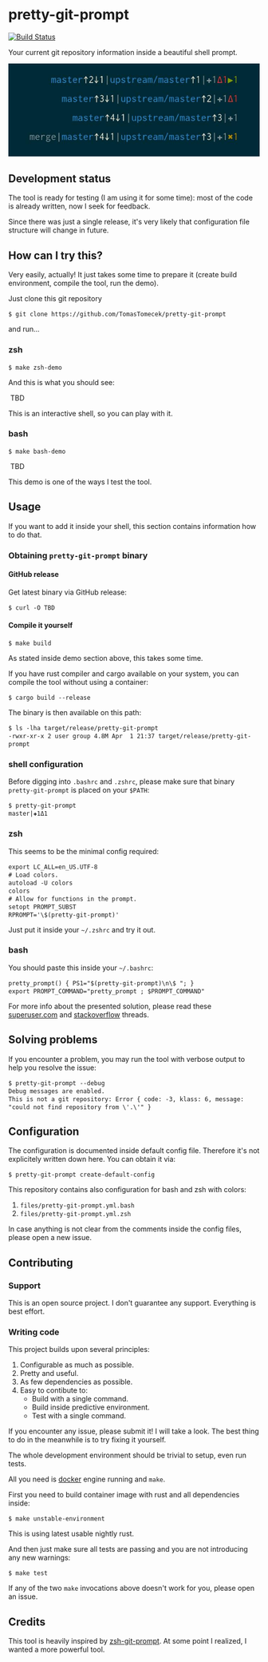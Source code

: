 # pretty-git-prompt

[![Build Status](https://travis-ci.org/TomasTomecek/pretty-git-prompt.svg?branch=master)](https://travis-ci.org/TomasTomecek/pretty-git-prompt)

Your current git repository information inside a beautiful shell prompt.

![Preview of pretty-git-prompt](/data/example.png)


## Development status

The tool is ready for testing (I am using it for some time): most of the code
is already written, now I seek for feedback.

Since there was just a single release, it's very likely that configuration file
structure will change in future.


## How can I try this?

Very easily, actually! It just takes some time to prepare it (create build
environment, compile the tool, run the demo).

Just clone this git repository

```
$ git clone https://github.com/TomasTomecek/pretty-git-prompt
```

and run...


### zsh

```
$ make zsh-demo
```

And this is what you should see:

![]() TBD

This is an interactive shell, so you can play with it.


### bash

```
$ make bash-demo
```

![]() TBD

This demo is one of the ways I test the tool.


## Usage

If you want to add it inside your shell, this section contains information how to do that.


### Obtaining `pretty-git-prompt` binary


#### GitHub release

Get latest binary via GitHub release:

```
$ curl -O TBD
```


#### Compile it yourself

```
$ make build
```

As stated inside demo section above, this takes some time.

If you have rust compiler and cargo available on your system, you can compile
the tool without using a container:

```
$ cargo build --release
```

The binary is then available on this path:

```
$ ls -lha target/release/pretty-git-prompt
-rwxr-xr-x 2 user group 4.8M Apr  1 21:37 target/release/pretty-git-prompt
```


### shell configuration

Before digging into `.bashrc` and `.zshrc`, please make sure that binary
`pretty-git-prompt` is placed on your `$PATH`:

```
$ pretty-git-prompt
master|✚1Δ1
```

### zsh

This seems to be the minimal config required:

```shell
export LC_ALL=en_US.UTF-8
# Load colors.
autoload -U colors
colors
# Allow for functions in the prompt.
setopt PROMPT_SUBST
RPROMPT='\$(pretty-git-prompt)'
```

Just put it inside your `~/.zshrc` and try it out.


### bash

You should paste this inside your `~/.bashrc`:

```
pretty_prompt() { PS1="$(pretty-git-prompt)\n\$ "; }
export PROMPT_COMMAND="pretty_prompt ; $PROMPT_COMMAND"
```

For more info about the presented solution, please read these [superuser.com](https://superuser.com/a/623305/160542) and
[stackoverflow](http://stackoverflow.com/a/13997892/909579) threads.


## Solving problems

If you encounter a problem, you may run the tool with verbose output to help you resolve the issue:

```
$ pretty-git-prompt --debug
Debug messages are enabled.
This is not a git repository: Error { code: -3, klass: 6, message: "could not find repository from \'.\'" }
```


## Configuration

The configuration is documented inside default config file. Therefore it's not
explicitely written down here. You can obtain it via:

```
$ pretty-git-prompt create-default-config
```

This repository contains also configuration for bash and zsh with colors:

1. `files/pretty-git-prompt.yml.bash`
2. `files/pretty-git-prompt.yml.zsh`

In case anything is not clear from the comments inside the config files, please
open a new issue.


## Contributing

### Support

This is an open source project. I don't guarantee any support. Everything is best effort.


### Writing code

This project builds upon several principles:

 1. Configurable as much as possible.
 2. Pretty and useful.
 3. As few dependencies as possible.
 4. Easy to contibute to:
    * Build with a single command.
    * Build inside predictive environment.
    * Test with a single command.

If you encounter any issue, please submit it! I will take a look. The best
thing to do in the meanwhile is to try fixing it yourself.

The whole development environment should be trivial to setup, even run tests.

All you need is [docker](https://github.com/docker/docker) engine running and `make`.

First you need to build container image with rust and all dependencies inside:

```
$ make unstable-environment
```

This is using latest usable nightly rust.

And then just make sure all tests are passing and you are not introducing any new warnings:

```
$ make test
```

If any of the two `make` invocations above doesn't work for you, please open an issue.


## Credits

This tool is heavily inspired by
[zsh-git-prompt](https://github.com/olivierverdier/zsh-git-prompt). At some
point I realized, I wanted a more powerful tool.
